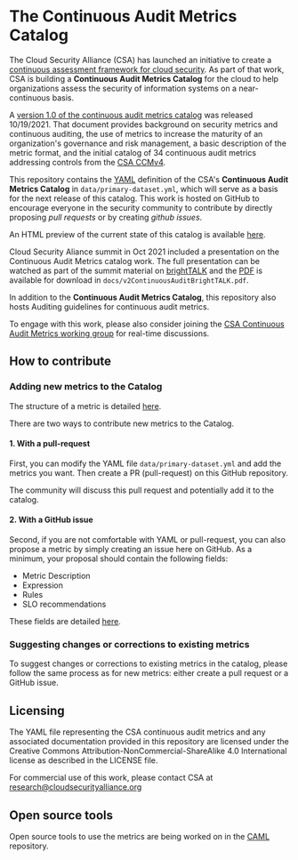 # The Continuous Audit Metrics Catalog

The Cloud Security Alliance (CSA) has launched an initiative to create a [continuous assessment framework for cloud security](https://cloudsecurityalliance.org/research/working-groups/continuous-audit-metrics/). As part of that work, CSA is building a **Continuous Audit Metrics Catalog** for the cloud to help organizations assess the security of information systems on a near-continuous basis. 

A [version 1.0 of the continuous audit metrics catalog](https://cloudsecurityalliance.org/artifacts/the-continuous-audit-metrics-catalog/) was released 10/19/2021. That document provides background on security metrics and continuous auditing, the use of metrics to increase the maturity of an organization's governance and risk management, a basic description of the metric format, and the initial catalog of 34 continuous audit metrics addressing controls from the [CSA CCMv4](https://cloudsecurityalliance.org/research/cloud-controls-matrix/).

This repository contains the [YAML](https://en.wikipedia.org/wiki/YAML) definition of the CSA's **Continuous Audit Metrics Catalog** in `data/primary-dataset.yml`, which will serve as a basis for the next release of this catalog. This work is hosted on GitHub to encourage everyone in the security community to contribute by directly proposing _pull requests_ or by creating _github issues_.

An HTML preview of the current state of this catalog is available [here](http://htmlpreview.github.io/?https://github.com/cloudsecurityalliance/continuous-audit-metrics/blob/main/metrics-catalog.html). 

Cloud Security Aliance summit in Oct 2021 included a presentation on the Continuous Audit Metrics catalog work. The full presentation can be watched as part of the summit material on [brightTALK](https://www.brighttalk.com/webcast/10415/511360) and the [PDF](https://github.com/cloudsecurityalliance/continuous-audit-metrics/blob/main/docs/v2ContinuousAuditBrightTALK.pdf) is available for download in `docs/v2ContinuousAuditBrightTALK.pdf`. 

In addition to the **Continuous Audit Metrics Catalog**, this repository also hosts Auditing guidelines for continuous audit metrics.

To engage with this work, please also consider joining the [CSA Continuous Audit Metrics working group](https://cloudsecurityalliance.org/research/working-groups/continuous-audit-metrics/) for real-time discussions.

## How to contribute 

### Adding new metrics to the Catalog

The structure of a metric is detailed [here](https://github.com/cloudsecurityalliance/continuous-audit-metrics/wiki/Content-of-a-metric).

There are two ways to contribute new metrics to the Catalog. 

#### 1. With a pull-request

First, you can modify the YAML file `data/primary-dataset.yml` and add the metrics you want. Then create a PR (pull-request) on this GitHub repository. 

The community will discuss this pull request and potentially add it to the catalog.

#### 2. With a GitHub issue

Second, if you are not comfortable with YAML or pull-request, you can also propose a metric by simply creating an issue here on GitHub. As a minimum, your proposal should contain the following fields:

- Metric Description
- Expression
- Rules
- SLO recommendations

These fields are detailed [here](https://github.com/cloudsecurityalliance/continuous-audit-metrics/wiki/Content-of-a-metric).

### Suggesting changes or corrections to existing metrics

To suggest changes or corrections to existing metrics in the catalog, please follow the same process as for new metrics: either create a pull request or a GitHub issue.

## Licensing

The YAML file representing the CSA continuous audit metrics and any associated documentation provided in this repository are licensed under 
the Creative Commons Attribution-NonCommercial-ShareAlike 4.0 International license as described in the LICENSE file.

For commercial use of this work, please contact CSA at research@cloudsecurityalliance.org

## Open source tools

Open source tools to use the metrics are being worked on in the [CAML](https://github.com/continube/CAML) repository. 

